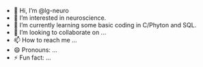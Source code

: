 - 👋 Hi, I’m @lg-neuro
- 👀 I’m interested in neuroscience.
- 🌱 I’m currently learning some basic coding in C/Phyton and SQL.
- 💞️ I’m looking to collaborate on ...
- 📫 How to reach me ...
- 😄 Pronouns: ...
- ⚡ Fun fact: ...

<!---
lg-neuro/lg-neuro is a ✨ special ✨ repository because its `README.md` (this file) appears on your GitHub profile.
You can click the Preview link to take a look at your changes.
--->
